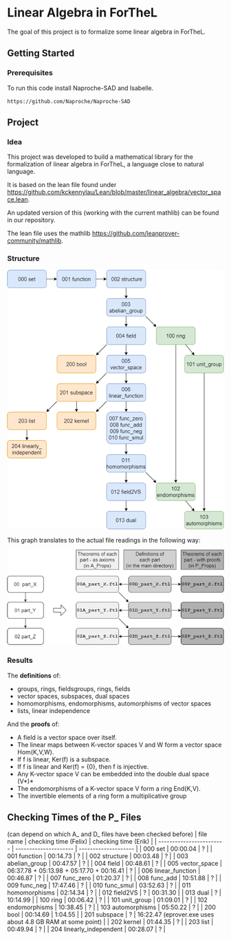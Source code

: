 # Linear Algebra in ForTheL

The goal of this project is to formalize some linear algebra in ForTheL.

## Getting Started

### Prerequisites

To run this code install Naproche-SAD and Isabelle.

```
https://github.com/Naproche/Naproche-SAD
```

## Project

### Idea

This project was developed to build a mathematical library for the formalization of linear algebra in ForTheL, a language close to natural language.

It is based on the lean file found under https://github.com/kckennylau/Lean/blob/master/linear_algebra/vector_space.lean.

An updated version of this (working with the current mathlib) can be found in our repository.

The lean file uses the mathlib https://github.com/leanprover-community/mathlib.

### Structure

![](project_structure.png)

This graph translates to the actual file readings in the following way:

![](project_structure_explained.png)


### Results

The **definitions** of:
- groups, rings, fieldsgroups, rings, fields
- vector spaces, subspaces, dual spaces
- homomorphisms, endomorphisms, automorphisms of vector spaces
- lists, linear independence

And the **proofs** of:
- A field is a vector space over itself.
- The linear maps between K-vector spaces V and W form a vector
space Hom(K,V,W).
- If f is linear, Ker(f) is a subspace.
- If f is linear and Ker(f) = {0}, then f is injective.
- Any K-vector space V can be embedded into the double dual space
(V*)*
- The endomorphisms of a K-vector space V form a ring End(K,V).
- The invertible elements of a ring form a multiplicative group


## Checking Times of the P_ Files
(can depend on which A_ and D_ files have been checked before)
| file name                | checking time (Felix) | checking time (Erik) |
| ------------------------ | --------------------- | -------------------- |
| 000 set                  | 00:00.04 | ? |
| 001 function             | 00:14.73 | ? |
| 002 structure            | 00:03.48 | ? |
| 003 abelian_group        | 00:47.57 | ? |
| 004 field                | 00:48.61 | ? |
| 005 vector_space         | 06:37.78 + 05:13.98 + 05:17.70 + 00:16.41 | ? |
| 006 linear_function      | 00:46.87 | ? |
| 007 func_zero            | 01:20.37 | ? |
| 008 func_add             | 10:51.88 | ? |
| 009 func_neg             | 17:47.46 | ? |
| 010 func_smul            | 03:52.63 | ? |
| 011 homomorphisms        | 02:14.34 | ? |
| 012 field2VS             | ? | 00:31.30 |
| 013 dual                 | ? | 10:14.99 |
| 100 ring                 | 00:06.42 | ? |
| 101 unit_group           | 01:09.01 | ? |
| 102 endomorphisms        | 10:38.45 | ? |
| 103 automorphisms        | 05:50.22 | ? |
| 200 bool                 | 00:14.69 | 1:04.55 |
| 201 subspace             | ? | 16:22.47 (eprover.exe uses about 4.8 GB RAM at some point) |
| 202 kernel               | 01:44.35 | ? |
| 203 list                 | 00:49.94 | ? |
| 204 linearly_independent | 00:28.07 | ? |
